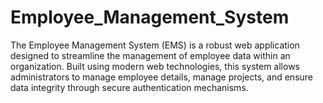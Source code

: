# Employee_Management_System
 The Employee Management System (EMS) is a robust web application designed to streamline the management of employee data within an organization. Built using modern web technologies, this system allows administrators to manage employee details, manage projects, and ensure data integrity through secure authentication mechanisms.
